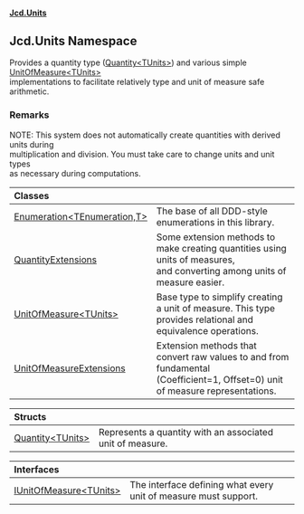 #### [Jcd.Units](index.md 'index')

## Jcd.Units Namespace

Provides a quantity type ([Quantity&lt;TUnits&gt;](Jcd.Units.Quantity_TUnits_.md 'Jcd.Units.Quantity<TUnits>')) and various simple [UnitOfMeasure&lt;TUnits&gt;](Jcd.Units.UnitOfMeasure_TUnits_.md 'Jcd.Units.UnitOfMeasure<TUnits>')  
implementations to facilitate relatively type and unit of measure safe arithmetic.

### Remarks
NOTE: This system does not automatically create quantities with derived units during  
multiplication and division. You must take care to change units and unit types  
as necessary during computations.

| Classes | |
| :--- | :--- |
| [Enumeration&lt;TEnumeration,T&gt;](Jcd.Units.Enumeration_TEnumeration,T_.md 'Jcd.Units.Enumeration<TEnumeration,T>') | The base of all DDD-style enumerations in this library. |
| [QuantityExtensions](Jcd.Units.QuantityExtensions.md 'Jcd.Units.QuantityExtensions') | Some extension methods to make creating quantities using units of measures,<br/>and converting among units of measure easier. |
| [UnitOfMeasure&lt;TUnits&gt;](Jcd.Units.UnitOfMeasure_TUnits_.md 'Jcd.Units.UnitOfMeasure<TUnits>') | Base type to simplify creating a unit of measure. This type provides relational and equivalence operations. |
| [UnitOfMeasureExtensions](Jcd.Units.UnitOfMeasureExtensions.md 'Jcd.Units.UnitOfMeasureExtensions') | Extension methods that convert raw values to and from fundamental<br/>(Coefficient=1, Offset=0) unit of measure representations. |

| Structs | |
| :--- | :--- |
| [Quantity&lt;TUnits&gt;](Jcd.Units.Quantity_TUnits_.md 'Jcd.Units.Quantity<TUnits>') | Represents a quantity with an associated unit of measure. |

| Interfaces | |
| :--- | :--- |
| [IUnitOfMeasure&lt;TUnits&gt;](Jcd.Units.IUnitOfMeasure_TUnits_.md 'Jcd.Units.IUnitOfMeasure<TUnits>') | The interface defining what every unit of measure must support. |
